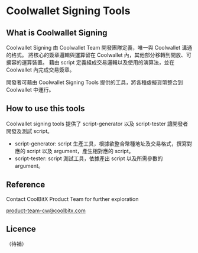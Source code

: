 # Coolwallet Signing Tools

## What is Coolwallet Signing
Coolwallet Signing 由 Coolwallet Team 開發團隊定義，唯一與 Coolwallet 溝通的格式。
將核心的簽章邏輯與運算留在 Coolwallet 內，其他部分移轉到開放、可擴容的運算裝置。
藉由 script 定義組成交易邏輯以及使用的演算法，並在 Coolwallet 內完成交易簽章。

開發者可藉由 Coolwallet Signing Tools 提供的工具，將各種虛擬貨幣整合到 Coolwallet 中運行。

## How to use this tools

Coolwallet signing tools 提供了 script-generator 以及 script-tester 讓開發者開發及測試 script。

- script-generator: script 生產工具，根據欲整合幣種地址及交易格式，撰寫對應的 script 以及 argument，產生相對應的 script。
- script-tester: script 測試工具，依據產出 script 以及所需參數的 argument。


## Reference

Contact CoolBitX Product Team for further exploration

product-team-cw@coolbitx.com


## Licence


（待補）



